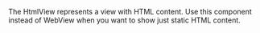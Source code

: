 The HtmlView represents a view with HTML content. 
Use this component instead of WebView when you want to show just static HTML content.